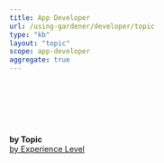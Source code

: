 ```yaml
---
title: App Developer
url: /using-gardener/developer/topic
type: "kb"
layout: "topic"
scope: app-developer
aggregate: true
---
```

<div  class="hero">
    <div class="container reveal-fast" style="visibility:hidden">
        <h1>Learning Material</h1>
        <div class="preamble reveal-slow">
            Everything you need to know about running your software.
        </div>
    </div>
</div>


<div id="top-bar">
   <div id="top-github-link">
        <b>
            <i class="fa fa-object-group"></i>
            by Topic
        </b>
   </div>

  <div class="links">
     <a href="../experience">
       <i class="fa fa-star"></i><i class="fa fa-star"></i> <i class="fa fa-star-half-o"></i>
       by Experience Level 
     </a>
  </div>

</div>

